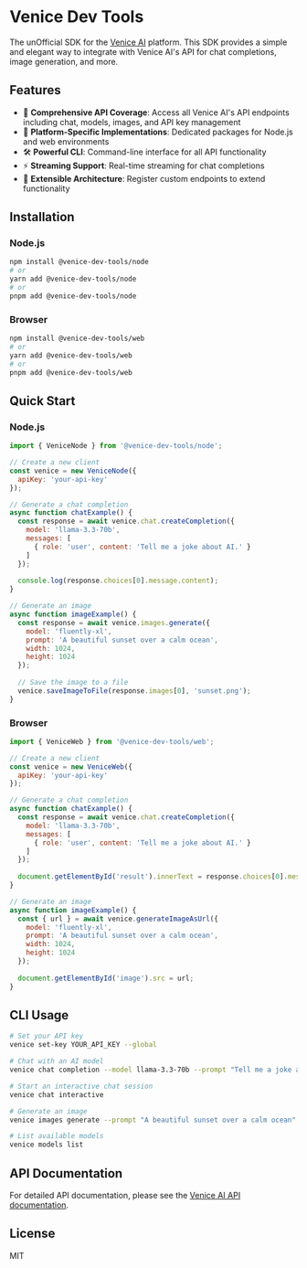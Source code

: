 # Venice Dev Tools

The unOfficial SDK for the [Venice AI](https://venice.ai) platform. This SDK provides a simple and elegant way to integrate with Venice AI's API for chat completions, image generation, and more.

## Features

- 🚀 **Comprehensive API Coverage**: Access all Venice AI's API endpoints including chat, models, images, and API key management
- 🔌 **Platform-Specific Implementations**: Dedicated packages for Node.js and web environments
- 🛠️ **Powerful CLI**: Command-line interface for all API functionality
- ⚡ **Streaming Support**: Real-time streaming for chat completions
- 🧩 **Extensible Architecture**: Register custom endpoints to extend functionality

## Installation

### Node.js

```bash
npm install @venice-dev-tools/node
# or
yarn add @venice-dev-tools/node
# or
pnpm add @venice-dev-tools/node
```

### Browser

```bash
npm install @venice-dev-tools/web
# or
yarn add @venice-dev-tools/web
# or
pnpm add @venice-dev-tools/web
```

## Quick Start

### Node.js

```javascript
import { VeniceNode } from '@venice-dev-tools/node';

// Create a new client
const venice = new VeniceNode({
  apiKey: 'your-api-key'
});

// Generate a chat completion
async function chatExample() {
  const response = await venice.chat.createCompletion({
    model: 'llama-3.3-70b',
    messages: [
      { role: 'user', content: 'Tell me a joke about AI.' }
    ]
  });
  
  console.log(response.choices[0].message.content);
}

// Generate an image
async function imageExample() {
  const response = await venice.images.generate({
    model: 'fluently-xl',
    prompt: 'A beautiful sunset over a calm ocean',
    width: 1024,
    height: 1024
  });
  
  // Save the image to a file
  venice.saveImageToFile(response.images[0], 'sunset.png');
}
```

### Browser

```javascript
import { VeniceWeb } from '@venice-dev-tools/web';

// Create a new client
const venice = new VeniceWeb({
  apiKey: 'your-api-key'
});

// Generate a chat completion
async function chatExample() {
  const response = await venice.chat.createCompletion({
    model: 'llama-3.3-70b',
    messages: [
      { role: 'user', content: 'Tell me a joke about AI.' }
    ]
  });
  
  document.getElementById('result').innerText = response.choices[0].message.content;
}

// Generate an image
async function imageExample() {
  const { url } = await venice.generateImageAsUrl({
    model: 'fluently-xl',
    prompt: 'A beautiful sunset over a calm ocean',
    width: 1024,
    height: 1024
  });
  
  document.getElementById('image').src = url;
}
```

## CLI Usage

```bash
# Set your API key
venice set-key YOUR_API_KEY --global

# Chat with an AI model
venice chat completion --model llama-3.3-70b --prompt "Tell me a joke about AI"

# Start an interactive chat session
venice chat interactive

# Generate an image
venice images generate --prompt "A beautiful sunset over a calm ocean" --output sunset.png

# List available models
venice models list
```

## API Documentation

For detailed API documentation, please see the [Venice AI API documentation](https://api.venice.ai/doc/api/swagger.yaml).

## License

MIT
